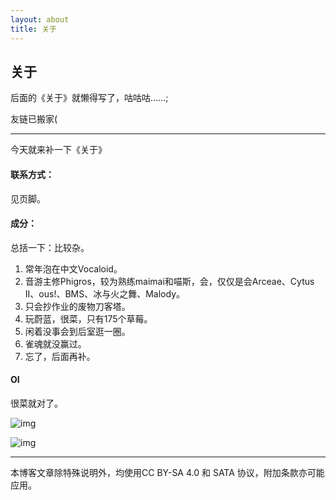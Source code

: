 ```yaml
---
layout: about
title: 关于
---
```

## 关于

后面的《关于》就懒得写了，咕咕咕……;

友链已搬家(

---

今天就来补一下《关于》

#### 联系方式：

见页脚。

#### 成分：

总括一下：比较杂。

1. 常年泡在中文Vocaloid。
2. 音游主修Phigros，较为熟练maimai和喵斯，会，仅仅是会Arceae、Cytus II、ous!、BMS、冰与火之舞、Malody。
3. 只会抄作业的废物刀客塔。
4. 玩蔚蓝，很菜，只有175个草莓。
5. 闲着没事会到后室逛一圈。
6. 雀魂就没赢过。
7. 忘了，后面再补。

#### OI

很菜就对了。

![img](https://cfrating.baoshuo.dev/rating?username=FatOldEight)

![img](https://atrating.baoshuo.dev/rating?username=fat_old_eight)


---

本博客文章除特殊说明外，均使用CC BY-SA 4.0 和 SATA 协议，附加条款亦可能应用。
